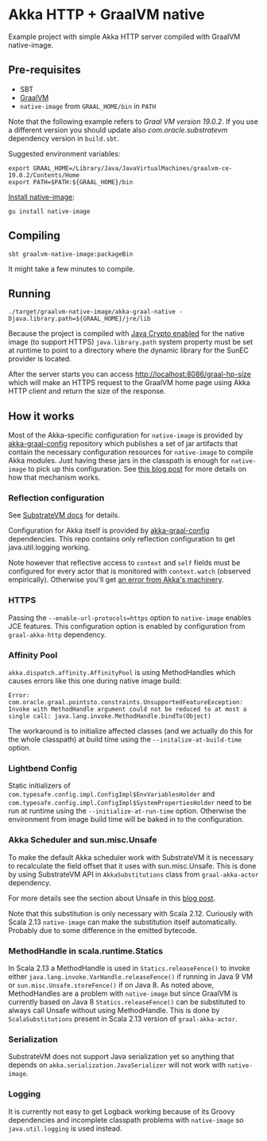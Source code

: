 # Akka HTTP + GraalVM native
Example project with simple Akka HTTP server compiled with GraalVM native-image.

## Pre-requisites
  * SBT
  * [GraalVM](https://github.com/oracle/graal/releases)
  * `native-image` from `GRAAL_HOME/bin` in `PATH`
  
Note that the following example refers to *Graal VM version 19.0.2*. If you use a different version you should update also *com.oracle.substratevm* dependency version in `build.sbt`.
  
Suggested environment variables:

    export GRAAL_HOME=/Library/Java/JavaVirtualMachines/graalvm-ce-19.0.2/Contents/Home
    export PATH=$PATH:${GRAAL_HOME}/bin
    
[Install native-image](https://www.graalvm.org/docs/reference-manual/aot-compilation/#install-native-image):

    gu install native-image
  
## Compiling
    
    sbt graalvm-native-image:packageBin
    
It might take a few minutes to compile.
   
## Running
    
    ./target/graalvm-native-image/akka-graal-native -Djava.library.path=${GRAAL_HOME}/jre/lib
    
Because the project is compiled with
[Java Crypto enabled](https://github.com/oracle/graal/blob/master/substratevm/JCA-SECURITY-SERVICES.md)
for the native image (to support HTTPS) `java.library.path` system property must be set at runtime
to point to a directory where the dynamic library for the SunEC provider is located.

After the server starts you can access [http://localhost:8086/graal-hp-size](http://localhost:8086/graal-hp-size)
which will make an HTTPS request to the GraalVM home page using Akka HTTP client and return the size of the response.

## How it works
Most of the Akka-specific configuration for `native-image` is provided by [akka-graal-config](https://github.com/vmencik/akka-graal-config)
repository which publishes a set of jar artifacts that contain the necessary configuration resources
for `native-image` to compile Akka modules. Just having these jars in the classpath is enough
for `native-image` to pick up this configuration.
See [this blog post](https://medium.com/graalvm/simplifying-native-image-generation-with-maven-plugin-and-embeddable-configuration-d5b283b92f57)
for more details on how that mechanism works.

### Reflection configuration
See [SubstrateVM docs](https://github.com/oracle/graal/blob/master/substratevm/REFLECTION.md)
for details.

Configuration for Akka itself is provided by [akka-graal-config](https://github.com/vmencik/akka-graal-config)
dependencies. This repo contains only reflection configuration to get java.util.logging working.

Note however that reflective access to `context` and `self` fields must be configured for every actor
that is monitored with `context.watch` (observed empirically).
Otherwise you'll get [an error from Akka's machinery](https://github.com/akka/akka/blob/v2.5.21/akka-actor/src/main/scala/akka/actor/ActorCell.scala#L711).

### HTTPS
Passing the `--enable-url-protocols=https` option to `native-image` enables JCE features.
This configuration option is enabled by configuration from `graal-akka-http` dependency.

### Affinity Pool
`akka.dispatch.affinity.AffinityPool` is using MethodHandles which causes errors like this one
during native image build:

    Error: com.oracle.graal.pointsto.constraints.UnsupportedFeatureException: Invoke with MethodHandle argument could not be reduced to at most a single call: java.lang.invoke.MethodHandle.bindTo(Object)
    
The workaround is to initialize affected classes (and we actually do this for the whole classpath)
at build time using the `--initalize-at-build-time` option.

### Lightbend Config
Static initializers of `com.typesafe.config.impl.ConfigImpl$EnvVariablesHolder`
and `com.typesafe.config.impl.ConfigImpl$SystemPropertiesHolder` need to be run at runtime using
the `--initialize-at-run-time` option.
Otherwise the environment from image build time will be baked in to the configuration.

### Akka Scheduler and sun.misc.Unsafe
To make the default Akka scheduler work with SubstrateVM it is necessary to recalculate the field
offset that it uses with sun.misc.Unsafe.
This is done by using SubstrateVM API in `AkkaSubstitutions` class from `graal-akka-actor` dependency.

For more details see the section about Unsafe in this [blog post](https://medium.com/graalvm/instant-netty-startup-using-graalvm-native-image-generation-ed6f14ff7692).

Note that this substitution is only necessary with Scala 2.12. Curiously with Scala 2.13 `native-image`
can make the substitution itself automatically. Probably due to some difference in the emitted
bytecode.

### MethodHandle in scala.runtime.Statics
In Scala 2.13 a MethodHandle is used in `Statics.releaseFence()` to invoke either
`java.lang.invoke.VarHandle.releaseFence()` if running in Java 9 VM or `sun.misc.Unsafe.storeFence()`
if on Java 8. As noted above, MethodHandles are a problem with `native-image` but since GraalVM is
currently based on Java 8 `Statics.releaseFence()` can be substituted to always call Unsafe without
using MethodHandle. This is done by `ScalaSubstitutions` present in Scala 2.13 version of
`graal-akka-actor`.

### Serialization
SubstrateVM does not support Java serialization yet so anything that depends on
`akka.serialization.JavaSerializer` will not work with `native-image`.

### Logging
It is currently not easy to get Logback working because of its Groovy dependencies and incomplete
classpath problems with `native-image` so `java.util.logging` is used instead.
